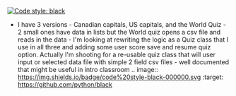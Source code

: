 [![Code style: black](https://img.shields.io/badge/code%20style-black-000000.svg)](https://github.com/python/black)

- I  have 3 versions - Canadian capitals, US capitals, and the World Quiz - 2 small ones have data in lists but the World quiz opens a csv file and reads in the data - I'm looking at rewriting the logic as a Quiz class that I use in all three and adding some user score save and resume quiz option. Actually I'm shooting for a re-usable quiz class that will user input or selected data file with simple 2 field csv files - well documented that might be useful in intro classroom
.. image:: https://img.shields.io/badge/code%20style-black-000000.svg
    :target: https://github.com/python/black
